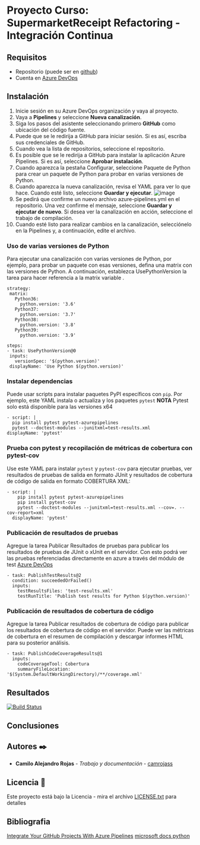 # Proyecto Curso: SupermarketReceipt Refactoring - Integración Continua


## Requisitos 

* Repositorio (puede ser en [github](https://github.com/))
* Cuenta en [Azure DevOps](https://dev.azure.com/)

## Instalación

1. Inicie sesión en su Azure DevOps organización y vaya al proyecto.
2. Vaya a **Pipelines** y seleccione **Nueva canalización**.
3. Siga los pasos del asistente seleccionando primero **GitHub** como ubicación del código fuente.
4. Puede que se le redirija a GitHub para iniciar sesión. Si es así, escriba sus credenciales de GitHub.
5. Cuando vea la lista de repositorios, seleccione el repositorio.
6. Es posible que se le redirija a GitHub para instalar la aplicación Azure Pipelines. Si es así, seleccione **Aprobar instalación**.
7. Cuando aparezca la pestaña Configurar, seleccione Paquete de Python para crear un paquete de Python para probar en varias versiones de Python.
8. Cuando aparezca la nueva canalización, revisa el YAML para ver lo que hace. Cuando esté listo, seleccione **Guardar y ejecutar**.
![image](https://user-images.githubusercontent.com/100396227/160325531-f348b307-7f03-4a28-ad73-c4e56ffca93f.png)
9. Se pedirá que confirme un nuevo archivo azure-pipelines.yml en el repositorio. Una vez confirme el mensaje, seleccione **Guardar y ejecutar de nuevo**.
   Si desea ver la canalización en acción, seleccione el trabajo de compilación.
10. Cuando esté listo para realizar cambios en la canalización, selecciónelo en la Pipelines y, a continuación, edite el archivo.

### Uso de varias versiones de Python
  Para ejecutar una canalización con varias versiones de Python, por ejemplo, para probar un paquete con esas versiones, defina una matrix con las versiones de Python. A continuación, establezca UsePythonVersion la tarea para hacer referencia a la matrix variable .
  ```
  strategy:
   matrix:
     Python36:
       python.version: '3.6'
     Python37:
       python.version: '3.7'
     Python38:
       python.version: '3.8'
     Python39:
       python.version: '3.9'

  steps:  
  - task: UsePythonVersion@0
   inputs:
     versionSpec: '$(python.version)'
   displayName: 'Use Python $(python.version)'
  ```
### Instalar dependencias
  Puede usar scripts para instalar paquetes PyPI específicos con ```pip```. Por ejemplo, este YAML instala o actualiza y los paquetes ```pytest```
  **NOTA** Pytest solo está disponible para las versiones x64
  ```
  - script: |
    pip install pytest pytest-azurepipelines
    pytest --doctest-modules --junitxml=test-results.xml
  displayName: 'pytest'
  ```
### Prueba con pytest y recopilación de métricas de cobertura con pytest-cov
Use este YAML para instalar ```pytest``` y ```pytest-cov``` para ejecutar pruebas, ver resultados de pruebas de salida en formato JUnit y resultados de cobertura de código de salida en formato COBERTURA XML:
```
- script: |
    pip install pytest pytest-azurepipelines
    pip install pytest-cov
    pytest --doctest-modules --junitxml=test-results.xml --cov=. --cov-report=xml
  displayName: 'pytest'
```
### Publicación de resultados de pruebas
Agregue la tarea Publicar Resultados de pruebas para publicar los resultados de pruebas de JUnit o xUnit en el servidor. Con esto podrá ver las pruebas referenciadas directamente en azure a través del módulo de test  [Azure DevOps](https://dev.azure.com/camilorojas-s/SupermarketReceipt-Refactoring-Kata/_testManagement/runs?_a=runQuery)
```
- task: PublishTestResults@2
  condition: succeededOrFailed()
  inputs:
    testResultsFiles: 'test-results.xml'
    testRunTitle: 'Publish test results for Python $(python.version)'
```
### Publicación de resultados de cobertura de código
Agregue la tarea Publicar resultados de cobertura de código para publicar los resultados de cobertura de código en el servidor. Puede ver las métricas de cobertura en el resumen de compilación y descargar informes HTML para su posterior análisis.
```
- task: PublishCodeCoverageResults@1
  inputs:
    codeCoverageTool: Cobertura
    summaryFileLocation: '$(System.DefaultWorkingDirectory)/**/coverage.xml'
```

## Resultados
[![Build Status](https://dev.azure.com/camilorojas-s/SupermarketReceipt-Refactoring-Kata/_apis/build/status/camrojass.SupermarketReceipt-Refactoring-Kata?branchName=main)](https://dev.azure.com/camilorojas-s/SupermarketReceipt-Refactoring-Kata/_build/latest?definitionId=1&branchName=main)


## Conclusiones

## Autores ✒️

* **Camilo Alejandro Rojas** - *Trabajo y documentación* - [camrojass](https://github.com/camrojass)

## Licencia 📄

Este proyecto está bajo la Licencia - mira el archivo [LICENSE.txt](LICENSE.txt) para detalles

## Bibliografia

[Integrate Your GitHub Projects With Azure Pipelines](https://www.azuredevopslabs.com/labs/azuredevops/github-integration/)
[microsoft docs python](https://docs.microsoft.com/es-mx/azure/devops/pipelines/ecosystems/python?view=azure-devops)

